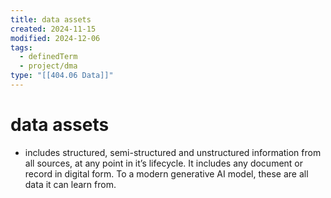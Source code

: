```yaml
---
title: data assets
created: 2024-11-15
modified: 2024-12-06
tags:
  - definedTerm
  - project/dma
type: "[[404.06 Data]]"
---
```

# data assets
- includes structured, semi-structured and unstructured information from all sources, at any point in it’s lifecycle. It includes any document or record in digital form. To a modern generative AI model, these are all data it can learn from.
